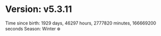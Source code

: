 # Version: v5.3.11
Time since birth: 1929 days, 46297 hours, 2777820 minutes, 166669200 seconds
Season: Winter ❄️
